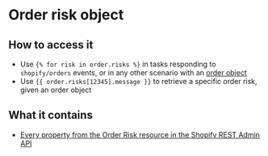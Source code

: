 # Order risk object

## How to access it

* Use `{% for risk in order.risks %}` in tasks responding to `shopify/orders`  events, or in any other scenario with an [order object](order-object.md)
* Use `{{ order.risks[12345].message }}` to retrieve a specific order risk, given an order object

## What it contains

* [Every property from the Order Risk resource in the Shopify REST Admin API](https://shopify.dev/docs/admin-api/rest/reference/orders/order-risk#properties)

